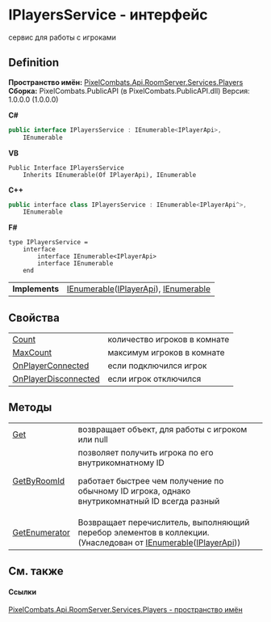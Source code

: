# IPlayersService - интерфейс


сервис для работы с игроками



## Definition
**Пространство имён:** <a href="708e122f-41de-30e3-c143-1ccf02ad493a">PixelCombats.Api.RoomServer.Services.Players</a>  
**Сборка:** PixelCombats.PublicAPI (в PixelCombats.PublicAPI.dll) Версия: 1.0.0.0 (1.0.0.0)

**C#**
``` C#
public interface IPlayersService : IEnumerable<IPlayerApi>, 
	IEnumerable
```
**VB**
``` VB
Public Interface IPlayersService
	Inherits IEnumerable(Of IPlayerApi), IEnumerable
```
**C++**
``` C++
public interface class IPlayersService : IEnumerable<IPlayerApi^>, 
	IEnumerable
```
**F#**
``` F#
type IPlayersService = 
    interface
        interface IEnumerable<IPlayerApi>
        interface IEnumerable
    end
```

<table><tr><td><strong>Implements</strong></td><td><a href="https://learn.microsoft.com/dotnet/api/system.collections.generic.ienumerable-1" target="_blank" rel="noopener noreferrer">IEnumerable</a>(<a href="daff9440-f4d4-79a2-3653-919bb66eae04">IPlayerApi</a>), <a href="https://learn.microsoft.com/dotnet/api/system.collections.ienumerable" target="_blank" rel="noopener noreferrer">IEnumerable</a></td></tr>
</table>



## Свойства
<table>
<tr>
<td><a href="43396d0b-3144-502b-6c3c-ab64b8743d1e">Count</a></td>
<td>количество игроков в комнате</td></tr>
<tr>
<td><a href="68696ada-584c-fbf8-0e1f-79959f639f54">MaxCount</a></td>
<td>максимум игроков в комнате</td></tr>
<tr>
<td><a href="e5deb0fc-d120-4d94-34f8-5b8345b0690f">OnPlayerConnected</a></td>
<td>если подключился игрок</td></tr>
<tr>
<td><a href="d346ec70-7426-5d05-eb20-3a35e91c688f">OnPlayerDisconnected</a></td>
<td>если игрок отключился</td></tr>
</table>

## Методы
<table>
<tr>
<td><a href="daa2ff23-5e74-e231-a93b-611f1d2279f5">Get</a></td>
<td>возвращает объект, для работы с игроком или null</td></tr>
<tr>
<td><a href="36ca1c0e-a122-8069-1c4d-00f2aca651f3">GetByRoomId</a></td>
<td>позволяет получить игрока по его внутрикомнатному ID <p>работает быстрее чем получение по обычному ID игрока, однако внутрикомнатный ID всегда разный</p></td></tr>
<tr>
<td><a href="https://learn.microsoft.com/dotnet/api/system.collections.generic.ienumerable-1.getenumerator#system-collections-generic-ienumerable-1-getenumerator" target="_blank" rel="noopener noreferrer">GetEnumerator</a></td>
<td>Возвращает перечислитель, выполняющий перебор элементов в коллекции.<br />(Унаследован от <a href="https://learn.microsoft.com/dotnet/api/system.collections.generic.ienumerable-1" target="_blank" rel="noopener noreferrer">IEnumerable</a>(<a href="daff9440-f4d4-79a2-3653-919bb66eae04">IPlayerApi</a>))</td></tr>
</table>

## См. также


#### Ссылки
<a href="708e122f-41de-30e3-c143-1ccf02ad493a">PixelCombats.Api.RoomServer.Services.Players - пространство имён</a>  
